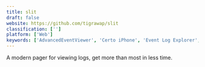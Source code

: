 ```yaml
---
title: slit
draft: false 
website: https://github.com/tigrawap/slit
classification: ['']
platform: ['Web']
keywords: ['AdvancedEventViewer', 'Certo iPhone', 'Event Log Explorer', 'Lepide Event Log Manager', 'Less', 'Moar', 'NetMotion Mobility', 'Psiphon', 'Sass', 'SentinelAgent', 'Symantec Mobile Device Security', 'WinMagic', 'Windows Event Viewer Plus', 'ZoneAlarm Pro Firewall', 'gnome-logs', 'lv File Viewer', 'macOS Console', 'more', 'most', 'tail']
---
```

A modern pager for viewing logs, get more than most in less time.